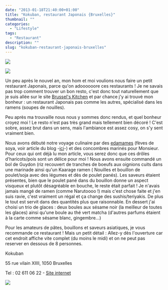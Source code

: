 ```yaml
---
date: "2013-01-18T21:40:00+01:00"
title: "Kokuban, restaurant Japonais {Bruxelles}"
thumbnail: ""
categories:
  - "Lifestyle"
tags:
  - "Restaurant"
description: ""
slug: "kokuban-restaurant-japonais-bruxelles"
---
```


[![](https://s3.eu-west-2.amazonaws.com/crokmou/images/kokuban_restaurant_japonais_bruxelles-5014_bann-300x1791-300x179.jpg)](https://s3.eu-west-2.amazonaws.com/crokmou/images/kokuban_restaurant_japonais_bruxelles-5014_bann-300x1791.jpg)

[![](https://s3.eu-west-2.amazonaws.com/crokmou/images/kokuban_restaurant_japonais_bruxelles-50141.jpg)](https://s3.eu-west-2.amazonaws.com/crokmou/images/kokuban_restaurant_japonais_bruxelles-50141.jpg)

Un peu après le nouvel an, mon hom et moi voulions nous faire un petit restaurant Japonais, parce qu'on adoooooore ces restaurants ! Je ne savais pas trop comment trouver un bon resto, c'est donc tout naturellement que je suis allée sur le site [Brussel's Kitchen](http://www.brusselskitchen.com/?p=2237) et par chance j'y ai trouvé mon bonheur : un restaurant Japonais pas comme les autres, spécialisé dans les ramens (soupes de nouilles).

Peu après ma trouvaille nous nous y sommes donc rendus, et quel bonheur croyez moi ! Le resto n'est pas très grand mais tellement bien décoré ! C'est sobre, assez brut dans un sens, mais l'ambiance est assez cosy, on s'y sent vraiment bien.

Nous avons débuté notre voyage culinaire par des [edamames](https://crokmou.com/2013/01/edamame-ou-feve-de-soya-decouverte.html) (fèves de soya, voir article du blog -[ici](https://crokmou.com/2013/01/edamame-ou-feve-de-soya-decouverte.html)-) et des concombres marinés pour Monsieur. Pour ceux qui ont déjà lu mon article, vous serez donc que ces drôles d'haricots/pois sont un délice pour moi ! Nous avons ensuite commandé un bol de Guydon (riz recouvert de tranches de boeufs aux oignions cuits dans une marinade ainsi qu'un Kaarage ramen ( Nouilles et bouillon de poulet/soja avec des légumes et dès de poulet panés). Les saveurs étaient présentes, bien que le poulet pané dans du bouillon donne un aspect visqueux et plutôt désagréable en bouche, le reste était parfait ! Je n'avais jamais mangé de ramen (comme Narutoooo !) mais c'est chose faite et j'en suis ravie, c'est vraiment un régal et ça change des sushis/teriyakis. De plus le tout est servit dans des quantités plus que raisonnable. En dessert j'ai choisi un trio de glaces : deux boules aux sésame noir (la meilleur de toutes les glaces) ainsi qu'une boule au thé vert matcha (d'autres parfums étaient à la carte comme sésame blanc, gingembre...)

Pour les amateurs de pâtes, bouillons et saveurs asiatiques, je vous recommande ce restaurant ! Mais un petit détail : Allez-y dès l'ouverture car cet endroit affiche vite complet (du moins le midi) et on ne peut pas reserver en dessous de 8 personnes.

Kokuban

55 rue vilain XIIII, 1050 Bruxelles

Tel : 02 611 06 22 - [Site internet](http://www.kokuban.be/fr/index.php)

[![](https://s3.eu-west-2.amazonaws.com/crokmou/images/kokuban_restaurant_japonais_bruxelles1.jpg)](https://s3.eu-west-2.amazonaws.com/crokmou/images/kokuban_restaurant_japonais_bruxelles1.jpg)